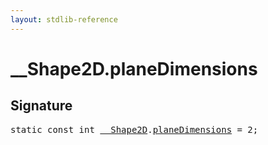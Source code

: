 ```yaml
---
layout: stdlib-reference
---
```


# __Shape2D.planeDimensions

## Signature
<pre>
<span class='code_keyword'>static</span> <span class='code_keyword'>const</span> <span class="code_keyword">int</span> <a href="/stdlib-reference/types/shape2d-0128/index" class="code_type">__Shape2D</a>.<a href="/stdlib-reference/types/shape2d-0128/planedimensions-5" class="code_var">planeDimensions</a> = 2;
</pre>

